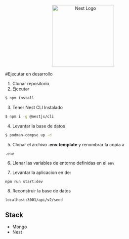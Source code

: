 <p align="center">
  <a href="http://nestjs.com/" target="blank"><img src="https://nestjs.com/img/logo-small.svg" width="200" alt="Nest Logo" /></a>
</p>

#Ejecutar en desarrollo

1. Clonar repositorio
2. Ejecutar
```bash
$ npm install
```

3. Tener Nest CLI Instalado
```bash
$ npm i -g @nestjs/cli
```
4. Levantar la base de datos

```bash
$ podman-compse up -d 
```

5. Clonar el archivo __.env.template__ y renombrar la copia a
```
.env
```

6. Llenar las variables de entorno definidas en el ```env```

7. Levantar la aplicacion en de:
```
npm run start:dev

```

8. Reconstruir la base de datos

```
localhost:3001/api/v2/seed
```

## Stack
* Mongo
* Nest
